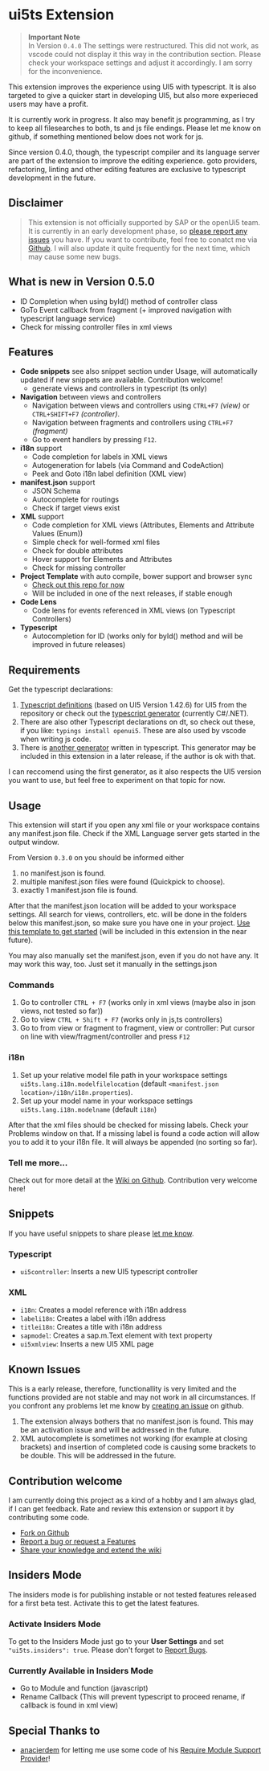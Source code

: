 # ui5ts Extension

> **Important Note**<br/>
> In Version `0.4.0` The settings were restructured. This did not work, as vscode could not display it this way in the contribution section. Please check your workspace settings and adjust it accordingly. I am sorry for the inconvenience.

This extension improves the experience using UI5 with typescript. It is also targeted to give a quicker start in developing UI5, but also more experieced users may have a profit.

It is currently work in progress. It also may benefit js programming, as I try to keep all filesearches to both, ts and js file endings. Please let me know on github, if something mentioned below does not work for js.

Since version 0.4.0, though, the typescript compiler and its language server are part of the extension to improve the editing experience. goto providers, refactoring, linting and other editing features are exclusive to typescript development in the future.

## Disclaimer

> This extension is not officially supported by SAP or the openUi5 team. It is currently in an early development phase, so [please report any issues](https://github.com/apazureck/openui5vscodeTypescriptTools/issues) you have. If you want to contribute, feel free to conatct me via [Github](https://github.com/apazureck/openui5vscodeTypescriptTools/issues). I will also update it quite frequently for the next time, which may cause some new bugs.

## What is new in Version 0.5.0

* ID Completion when using byId() method of controller class
* GoTo Event callback from fragment (+ improved navigation with typescript language service)
* Check for missing controller files in xml views

## Features

* **Code snippets** see also snippet section under Usage, will automatically updated if new snippets are available. Contribution welcome!
  * generate views and controllers in typescript (ts only)
* **Navigation** between views and controllers
  * Navigation between views and controllers using `CTRL+F7` _(view)_ or `CTRL+SHIFT+F7` _(controller)_.
  * Navigation between fragments and controllers  using `CTRL+F7` _(fragment)_
  * Go to event handlers by pressing `F12`.
* **i18n** support
  * Code completion for labels in XML views
  * Autogeneration for labels (via Command and CodeAction)
  * Peek and Goto i18n label definition (XML view)
* **manifest.json** support
  * JSON Schema
  * Autocomplete for routings
  * Check if target views exist
* **XML** support
  * Code completion for XML views (Attributes, Elements and Attribute Values (Enum))
  * Simple check for well-formed xml files
  * Check for double attributes
  * Hover support for Elements and Attributes
  * Check for missing controller
* **Project Template** with auto compile, bower support and browser sync
  * [Check out this repo for now](https://github.com/apazureck/UI5TypescriptDeclarations/tree/master/generator)
  * Will be included in one of the next releases, if stable enough
* **Code Lens**
  * Code lens for events referenced in XML views (on Typescript Controllers)
* **Typescript**
  * Autocompletion for ID (works only for byId() method and will be improved in future releases)

## Requirements

Get the typescript declarations:

1. [Typescript definitions](https://github.com/apazureck/UI5TypescriptDeclarations) (based on UI5 Version 1.42.6) for UI5 from the repository or check out the [typescript generator](https://github.com/apazureck/openui5TypescriptGenerator) (currently C#/.NET).
1. There are also other Typescript declarations on dt, so check out these, if you like: `typings install openui5`. These are also used by vscode when writing js code.
1. There is [another generator](https://github.com/maylukas/openui5-typescript-definition-parser) written in typescript. This generator may be included in this extension in a later release, if the author is ok with that.

I can reccomend using the first generator, as it also respects the UI5 version you want to use, but feel free to experiment on that topic for now.

## Usage

This extension will start if you open any xml file or your workspace contains any manifest.json file. Check if the XML Language server gets started in the output window.

From Version `0.3.0` on you should be informed either

1. no manifest.json is found.
1. multiple manifest.json files were found (Quickpick to choose).
1. exactly 1 manifest.json file is found.

After that the manifest.json location will be added to your workspace settings. All search for views, controllers, etc. will be done in the folders below this manifest.json, so make sure you have one in your project. [Use this template to get started](https://github.com/apazureck/UI5TypescriptDeclarations/tree/master/generator) (will be included in this extension in the near future).

You may also manually set the manifest.json, even if you do not have any. It may work this way, too. Just set it manually in the settings.json

### Commands

1. Go to controller `CTRL + F7` (works only in xml views (maybe also in json views, not tested so far))
1. Go to view `CTRL + Shift + F7` (works only in js,ts controllers)
1. Go to from view or fragment to fragment, view or controller: Put cursor on line with view/fragment/controller and press `F12`

### i18n

1. Set up your relative model file path in your workspace settings `ui5ts.lang.i18n.modelfilelocation` (default `<manifest.json location>/i18n/i18n.properties`).
1. Set up your model name in your workspace settings `ui5ts.lang.i18n.modelname` (default `i18n`)

After that the xml files should be checked for missing labels. Check your Problems window on that. If a missing label is found a code action will allow you to add it to your i18n file. It will always be appended (no sorting so far).

### Tell me more...

Check out for more detail at the [Wiki on Github](https://github.com/apazureck/openui5vscodeTypescriptTools/wiki). Contribution very welcome here!

## Snippets

If you have useful snippets to share please [let me know](https://github.com/apazureck/openui5vscodeTypescriptTools/issues).

### Typescript

<!--TYPESCRIPTSNIPPETS-->

* `ui5controller`: Inserts a new UI5 typescript controller

<!--TYPESCRIPTSNIPPETS-->

### XML

<!--XMLSNIPPETS-->

* `i18n`: Creates a model reference with i18n address
* `labeli18n`: Creates a label with i18n address
* `titlei18n`: Creates a title with i18n address
* `sapmodel`: Creates a sap.m.Text element with text property
* `ui5xmlview`: Inserts a new UI5 XML page

<!--XMLSNIPPETS-->

## Known Issues

This is a early release, therefore, functionallity is very limited and the functions provided are not stable and may not work in all circumstances. If you confront any problems let me know by [creating an issue](https://github.com/apazureck/openui5vscodeTypescriptTools/issues) on github.

1. The extension always bothers that no manifest.json is found. This may be an activation issue and will be addressed in the future.
1. XML autocomplete is sometimes not working (for example at closing brackets) and insertion of completed code is causing some brackets to be double. This will be addressed in the future.

## Contribution welcome

I am currently doing this project as a kind of a hobby and I am always glad, if I can get feedback. Rate and review this extension or support it by contributing some code.

* [Fork on Github](https://github.com/apazureck/openui5vscodeTypescriptTools)
* [Report a bug or request a Features](https://github.com/apazureck/openui5vscodeTypescriptTools/issues)
* [Share your knowledge and extend the wiki](https://github.com/apazureck/openui5vscodeTypescriptTools/wiki)

## Insiders Mode

The insiders mode is for publishing instable or not tested features released for a first beta test. Activate this to get the latest features.

### Activate Insiders Mode

To get to the Insiders Mode just go to your **User Settings** and set `"ui5ts.insiders": true`. Please don't forget to [Report Bugs](https://github.com/apazureck/openui5vscodeTypescriptTools/issues).

### Currently Available in Insiders Mode

* Go to Module and function (javascript)
* Rename Callback (This will prevent typescript to proceed rename, if callback is found in xml view)

## Special Thanks to

* [anacierdem](https://github.com/anacierdem) for letting me use some code of his [Require Module Support Provider](https://marketplace.visualstudio.com/items?itemName=lici.require-js)!